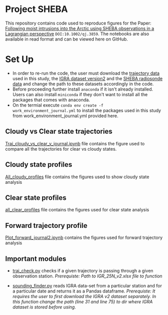 # Project SHEBA
This repository contains code used to reproduce figures for the Paper: [Following moist intrusions into the Arctic using SHEBA observations in a Lagrangian perspective](https://rmets.onlinelibrary.wiley.com/doi/full/10.1002/qj.3859) `DOI:10.1002/qj.3859`. The notebooks are also available in read format and can be viewed here on GitHub.

# Set Up
* In order to re-run the code, the user must download the [trajectory data](https://doi.pangaea.de/10.1594/PANGAEA.899851?format=html#download) used in this study, the [IGRA dataset version2](https://data.nodc.noaa.gov/cgi-bin/iso?id=gov.noaa.ncdc:C00975) and the [SHEBA radiosonde data](https://data.eol.ucar.edu/dataset/13.202) and change the path to these datasets accordingly in the code.
* Before proceeding further install `anaconda` if it isn't already installed. Users can also install `miniconda` if they don't want to install all the packages that comes with anaconda.
* On the termial execute `conda env create -f work_environment_journal.yml` to install the packages used in this study from work_environment_journal.yml provided here. 

## Cloudy vs Clear state trajectories

[Traj_cloudy_vs_clear_v_journal.ipynb](https://github.com/avatar101/project_SHEBA/blob/master/Traj_cloudy_vs_clear_v_journal.ipynb) file contains the figure used to compare all the trajectories for clear vs cloudy states.

## Cloudy state profiles
[All_cloudy_profiles](https://github.com/avatar101/project_SHEBA/blob/master/All_cloudy_profiles_v_journal.ipynb) file contains the figures used to show cloudy state analysis

## Clear state profiles
[all_clear_profiles](https://github.com/avatar101/project_SHEBA/blob/master/All_clear_profiles_v_journal.ipynb) file contains the figures used for clear state analysis

## Forward trajectory profile
[Plot_forward_journal2.ipynb](https://github.com/avatar101/project_SHEBA/blob/master/Plot_forward_journal2.ipynb) contains the figures used for forward trajectory analysis

## Important modules
* [traj_check.py](https://github.com/avatar101/project_SHEBA/blob/master/traj_check.py) checks if a given trajectory is passing through a given observation station. *Prerequiste: Path to IGR_25N_v2.xlsx file to function*

* [sounding_finder.py](https://github.com/avatar101/project_SHEBA/blob/master/sounding_finder.py) reads IGRA data-set from a particular station and for a particular date and returns it as a Pandas dataframe. *Prerequiste: It requires the user to first download the IGRA v2 dataset separately. In this function change the path (line 31 and line 75) to dir where IGRA dataset is stored before using.* 
